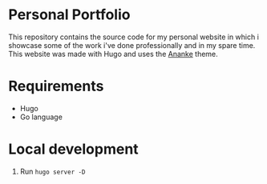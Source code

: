 # Personal Portfolio

This repository contains the source code for my personal website in which i showcase some of the work i've done professionally and in my spare time. This website was made with Hugo and uses the [Ananke](https://github.com/theNewDynamic/gohugo-theme-ananke) theme.

# Requirements

- Hugo
- Go language

# Local development

1. Run ``` hugo server -D ```